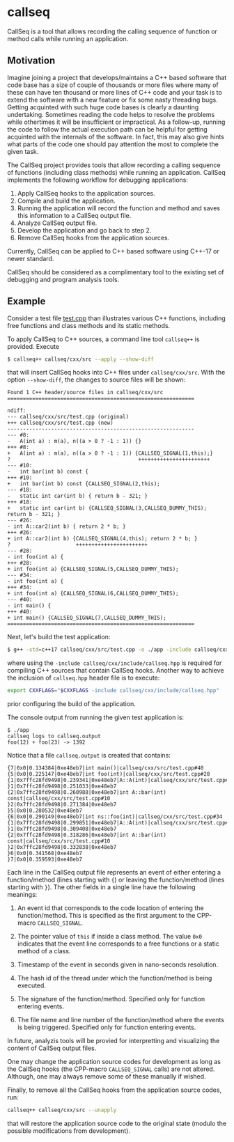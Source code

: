 # callseq

CallSeq is a tool that allows recording the calling sequence of
function or method calls while running an application.

## Motivation

Imagine joining a project that develops/maintains a C++ based software
that code base has a size of couple of thousands or more files where
many of these can have ten thousand or more lines of C++ code and your
task is to extend the software with a new feature or fix some nasty
threading bugs.  Getting acquinted with such huge code bases is
clearly a daunting undertaking. Sometimes reading the code helps to
resolve the problems while othertimes it will be insufficient or
impractical. As a follow-up, running the code to follow the actual
execution path can be helpful for getting acquinted with the internals
of the software. In fact, this may also give hints what parts of the
code one should pay attention the most to complete the given task.

The CallSeq project provides tools that allow recording a calling
sequence of functions (including class methods) while running an
application. CallSeq implements the following workflow for debugging
applications:

1. Apply CallSeq hooks to the application sources.
2. Compile and build the application.
3. Running the application will record the function and method and saves this
   information to a CallSeq output file.
4. Analyze CallSeq output file.
5. Develop the application and go back to step 2.
5. Remove CallSeq hooks from the application sources.

Currently, CallSeq can be applied to C++ based software using C++-17
or newer standard.

CallSeq should be considered as a complimentary tool to the existing
set of debugging and program analysis tools.

## Example

Consider a test file [test.cpp](callseq/cxx/src/test.cpp) than
illustrates various C++ functions, including free functions and class
methods and its static methods.

To apply CallSeq to C++ sources, a command line tool `callseq++` is
provided. Execute

```bash
$ callseq++ callseq/cxx/src --apply --show-diff
```

that will insert CallSeq hooks into C++ files under
`callseq/cxx/src`. With the option `--show-diff`, the changes to
source files will be shown:

```
Found 1 C++ header/source files in callseq/cxx/src
============================================================

ndiff:
--- callseq/cxx/src/test.cpp (original)
+++ callseq/cxx/src/test.cpp (new)
------------------------------------------------------------
--- #8:
-   A(int a) : m(a), n((a > 0 ? -1 : 1)) {}
+++ #8:
+   A(int a) : m(a), n((a > 0 ? -1 : 1)) {CALLSEQ_SIGNAL(1,this);}
?                                         +++++++++++++++++++++++
--- #10:
-   int bar(int b) const {
+++ #10:
+   int bar(int b) const {CALLSEQ_SIGNAL(2,this);
--- #18:
-   static int car(int b) { return b - 321; }
+++ #18:
+   static int car(int b) {CALLSEQ_SIGNAL(3,CALLSEQ_DUMMY_THIS); return b - 321; }
--- #26:
- int A::car2(int b) { return 2 * b; }
+++ #26:
+ int A::car2(int b) {CALLSEQ_SIGNAL(4,this); return 2 * b; }
?                     +++++++++++++++++++++++
--- #28:
- int foo(int a) {
+++ #28:
+ int foo(int a) {CALLSEQ_SIGNAL(5,CALLSEQ_DUMMY_THIS);
--- #34:
- int foo(int a) {
+++ #34:
+ int foo(int a) {CALLSEQ_SIGNAL(6,CALLSEQ_DUMMY_THIS);
--- #40:
- int main() {
+++ #40:
+ int main() {CALLSEQ_SIGNAL(7,CALLSEQ_DUMMY_THIS);
============================================================
```

Next, let's build the test application:

```bash
$ g++ -std=c++17 callseq/cxx/src/test.cpp -o ./app -include callseq/cxx/include/callseq.hpp
```

where using the `-include callseq/cxx/include/callseq.hpp` is required
for compiling C++ sources that contain CallSeq hooks. Another way to
achieve the inclusion of `callseq.hpp` header file is to execute:

```bash
export CXXFLAGS="$CXXFLAGS -include callseq/cxx/include/callseq.hpp"
```
prior configuring the build of the application.

The console output from running the given test application is:

```
$ ./app
callseq logs to callseq.output
foo(12) + foo(23) -> 1392
```

Notice that a file `callseq.output` is created that contains:

```
{7|0x0|0.134384|0xe48eb7|int main()|callseq/cxx/src/test.cpp#40
{5|0x0|0.225147|0xe48eb7|int foo(int)|callseq/cxx/src/test.cpp#28
{1|0x7ffc28fd9498|0.239341|0xe48eb7|A::A(int)|callseq/cxx/src/test.cpp#8
}1|0x7ffc28fd9498|0.251033|0xe48eb7
{2|0x7ffc28fd9498|0.260988|0xe48eb7|int A::bar(int) const|callseq/cxx/src/test.cpp#10
}2|0x7ffc28fd9498|0.271384|0xe48eb7
}5|0x0|0.280532|0xe48eb7
{6|0x0|0.290149|0xe48eb7|int ns::foo(int)|callseq/cxx/src/test.cpp#34
{1|0x7ffc28fd9498|0.299851|0xe48eb7|A::A(int)|callseq/cxx/src/test.cpp#8
}1|0x7ffc28fd9498|0.309408|0xe48eb7
{2|0x7ffc28fd9498|0.318286|0xe48eb7|int A::bar(int) const|callseq/cxx/src/test.cpp#10
}2|0x7ffc28fd9498|0.332838|0xe48eb7
}6|0x0|0.341568|0xe48eb7
}7|0x0|0.359593|0xe48eb7
```

Each line in the CallSeq output file represents an event of either
entering a function/method (lines starting with `{`) or leaving the
function/method (lines starting with `}`). The other fields in a
single line have the following meanings:

1. An event id that corresponds to the code location of entering the
   function/method. This is specified as the first argument to the
   CPP-macro `CALLSEQ_SIGNAL`.

2. The pointer value of `this` if inside a class method. The value
   `0x0` indicates that the event line corresponds to a free functions
   or a static method of a class.

3. Timestamp of the event in seconds given in nano-seconds resolution.

4. The hash id of the thread under which the function/method is being
   executed.

5. The signature of the function/method. Specified only for function
   entering events.

6. The file name and line number of the function/method where the
   events is being triggered. Specified only for function entering
   events.

In future, analyzis tools will be provied for interpretting and
visualizing the content of CallSeq output files.

One may change the application source codes for development as long as
the CallSeq hooks (the CPP-macro `CALLSEQ_SIGNAL` calls) are not
altered. Although, one may always remove some of these manually if
wished.

Finally, to remove all the CallSeq hooks from the application source
codes, run:

```bash
callseq++ callseq/cxx/src --unapply
```

that will restore the application source code to the original state
(modulo the possible modifications from development).
